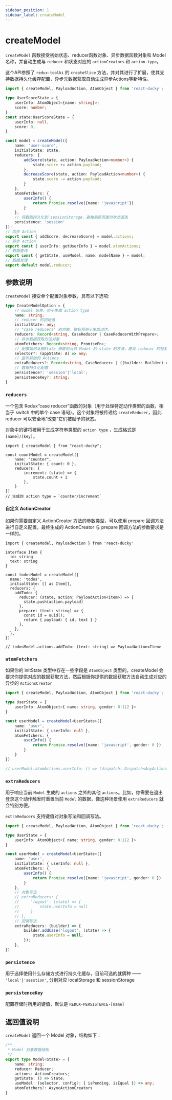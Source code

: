 ```yaml
---
sidebar_position: 1
sidebar_label: createModel
---
```

# createModel

`createModel` 函数接受初始状态、reducer函数对象、异步数据函数对象和 Model 名称，并自动生成与 `reducer` 和状态对应的 `actionCreators` 和 `action-type`。

这个API参照了 `redux-toolki` 的 `createSlice` 方法，并对其进行了扩展，使其支持数据持久化缓存配置，异步元数据获取自动生成异步Actions等新特性。

```ts title=UserScoreModel
import { createModel, PayloadAction, AtomObject } from 'react-ducky';

type UserScoreState = {
    userInfo: AtomObject<{name: string}>;
    score: number;
}
const state:UserScoreState = {
    userInfo: null,
    score: 0,
}

const model = createModel({
    name: 'user-score',
    initialState: state,
    reducers: {
        addScore(state, action: PayloadAction<number>) {
            state.score += action.payload;
        },
        decreaseScore(state, action: PayloadAction<number>) {
            state.score -= action.payload;
        }
    },
    atomFetchers: {
        userInfo() {
            return Promise.resolve({name: 'javascript'})
        }
    },
    // 将数据持久化到 sessionStorage，避免刷新页面时状态丢失
    persistence: 'session'
});
// 同步 Action
export const { addScore, decreaseScore} = model.actions;
// 异步 Action
export const { userInfo: getUserInfo } = model.atomActions;
// 数据查询
export const { getState, useModel, name: modelName } = model;
// 数据处理
export default model.reducer;
```

## 参数说明
`createModel` 接受单个配置对象参数，具有以下选项:
```ts title=TYPE
type CreateModelOption = {
    // model 名称，用于生成 action type
    name: string;
    // reducer 的初始值
    initialState: any;
    // "case reducers" 的对象。键名将用于生成动作。
    reducers: Record<string, CaseReducer | CaseReducerWithPrepare>;
    // 异步数据获取方法对象
    atomFetchers: Record<string, PromiseFn>;
    // 配置如何从根State 获取到当前 Model 的 state 的方法，建议 reducer 的挂载键名使用 name (则可以不用提供 selector)
    selector?: (appState: A) => any;
    // 监听其他的 Actions 
    extraReducers?: Record<string, CaseReducer> | ((builder: Builder) => void);
    // 数据持久化配置
    persistence?: 'session'|'local';
    persistenceKey?: string;
}
```
### `reducers`

一个包含 Redux“case reducer”函数的对象（用于处理特定动作类型的函数，相当于 switch 中的单个 case 语句）。这个对象将被传递给 `createReducer`，因此 reducer 可以安全地“改变”它们被赋予的状态。

对象中的键将被用于生成字符串类型的 `action type` ，生成格式是 `[name]/[key]`。

```tsx
import { createModel } from "react-ducky";

const countModel = createModel({
    name: "counter",
    initialState: { count: 0 },
    reducers: {
        increment: (state) => {
            state.count + 1
        },
    }
})
// 生成的 action type = `counter/increment`
```
#### 自定义 ActionCreator

如果你需要自定义 ActionCreator 方法的参数类型，可以使用 prepare 回调方法进行自定义配置，最终生成的 ActionCreator 与 prepare 回调方法的参数要求是一样的。

```tsx
import { createModel, PayloadAction } from 'react-ducky'

interface Item {
  id: string
  text: string
}

const todosModel = createModel({
  name: 'todos',
  initialState: [] as Item[],
  reducers: {
    addTodo: {
      reducer: (state, action: PayloadAction<Item>) => {
        state.push(action.payload)
      },
      prepare: (text: string) => {
        const id = uuid();
        return { payload: { id, text } }
      },
    },
  },
})

// todosModel.actions.addTodo: (text: string) => PayloadAction<Item>
```

### `atomFetchers`

如果你的 initState 类型中存在一些字段是 `AtomObject` 类型的，createModel 会要求你提供对应的数据获取方法，然后根据你提供的数据获取方法自动生成对应的异步的 `ActionsCreator`

```ts
import { createModel, PayloadAction, AtomObject } from 'react-ducky';

type UserState = {
    userInfo: AtomObject<{ name: string, gender: 0|1|2 }>
}

const userModel = createModel<UserState>({
    name: 'user',
    initialState: { userInfo: null },
    atomFetchers: {
        userInfo() {
            return Promise.resolve({name: 'javascript', gender: 0 })
        }
    }
})

// userModel.atomActions.userInfo: () => (dispatch: Dispatch<AnyAction>) => Promise<{ name: string, gender: 0|1|2 }>
```

### `extraReducers`

用于响应当前 `Model` 生成的 `actions` 之外的其他 `actions`。比如，你需要在退出登录这个动作触发时重置当前 `Model` 的数据，像这种场景使用 `extraReducers` 就会特别方便。

`extraReducers` 支持键值对对象写法和回调写法。

```ts
import { createModel, PayloadAction, AtomObject } from 'react-ducky';

type UserState = {
    userInfo: AtomObject<{ name: string, gender: 0|1|2 }>
}

const userModel = createModel<UserState>({
    name: 'user',
    initialState: { userInfo: null },
    atomFetchers: {
        userInfo() {
            return Promise.resolve({name: 'javascript', gender: 0 })
        }
    },
    // 对象写法
    // extraReducers: {
    //     'logout': (state) => {
    //         state.userInfo = null
    //     }
    // },
    // 回调写法
    extraReducers: (builder) => {
        builder.addCase('logout', (state) => {
            state.userInfo = null;
        });
    },
})
```

### `persistence`

用于选择使用什么存储方式进行持久化缓存，目前可选的就俩种 —— `'local'|'sesstion'`, 分别对应 localStorage 和  sessionStorage

### `persistenceKey`

配置存储时所用的键值，默认是 `REDUX-PERSISTENCE-[name]`

## 返回值说明

`createModel` 返回一个 Model 对象，结构如下：

```ts title=TYPES
/**
 * Model 对象数据结构
 */
export type Model<State> = {
    name: string;
    reducer: Reducer;
    actions: ActionCreators;
    getState: () => State;
    useModel: (selector, config?: { isPending, isEqual }) => any;
    atomFetchers?: AsyncActionCreators
}
```